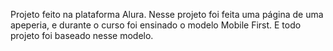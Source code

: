 Projeto feito na plataforma Alura. Nesse projeto foi feita uma página de uma apeperia, e durante o curso foi ensinado o modelo Mobile First. E todo projeto foi baseado nesse modelo.